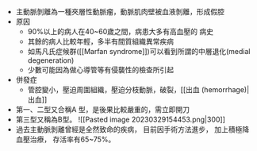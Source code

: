 - 主動脈剝離為一種夾層性動脈瘤，動脈肌肉壁被血液剝離，形成假腔 
- 原因 
	- 90%以上的病人在40~60歲之間，病患大多有高血壓的 病史 
	- 其餘的病人比較年輕，多半有間質組織異常疾病
	- 如馬凡氏症候群([[Marfan syndrome]])可以看到所謂的中層退化(medial degeneration) 
	- 少數可能因為做心導管等有侵襲性的檢查所引起 
- 併發症 
	- 管腔變小，壓迫周圍組織，壓迫分枝動脈，破裂，[[出血 (hemorrhage)|出血]]
- 第一、二型又合稱A 型，是後果比較嚴重的，需立即開刀
- 第三型又稱為B型。 
![[Pasted image 20230329154453.png\|300]]
- 過去主動脈剝離曾經是全然致命的疾病， 目前因手術方法進步， 加上積極降血壓治療， 存活率有65~75%。